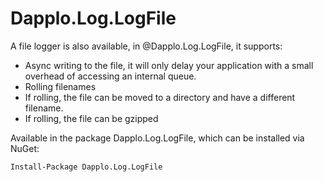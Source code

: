 # Dapplo.Log.LogFile

A file logger is also available, in @Dapplo.Log.LogFile, it supports:
- Async writing to the file, it will only delay your application with a small overhead of accessing an internal queue. 
- Rolling filenames
- If rolling, the file can be moved to a directory and have a different filename.
- If rolling, the file can be gzipped

Available in the package Dapplo.Log.LogFile, which can be installed via NuGet:
```
Install-Package Dapplo.Log.LogFile
```

